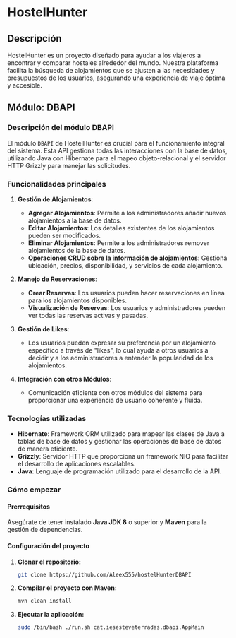 # HostelHunter

## Descripción
HostelHunter es un proyecto diseñado para ayudar a los viajeros a encontrar y comparar hostales alrededor del mundo. Nuestra plataforma facilita la búsqueda de alojamientos que se ajusten a las necesidades y presupuestos de los usuarios, asegurando una experiencia de viaje óptima y accesible.

## Módulo: DBAPI

### Descripción del módulo DBAPI

El módulo `DBAPI` de HostelHunter es crucial para el funcionamiento integral del sistema. Esta API gestiona todas las interacciones con la base de datos, utilizando Java con Hibernate para el mapeo objeto-relacional y el servidor HTTP Grizzly para manejar las solicitudes.

### Funcionalidades principales

1. **Gestión de Alojamientos**:
   - **Agregar Alojamientos**: Permite a los administradores añadir nuevos alojamientos a la base de datos.
   - **Editar Alojamientos**: Los detalles existentes de los alojamientos pueden ser modificados.
   - **Eliminar Alojamientos**: Permite a los administradores remover alojamientos de la base de datos.
   - **Operaciones CRUD sobre la información de alojamientos**: Gestiona ubicación, precios, disponibilidad, y servicios de cada alojamiento.

2. **Manejo de Reservaciones**:
   - **Crear Reservas**: Los usuarios pueden hacer reservaciones en línea para los alojamientos disponibles.
   - **Visualización de Reservas**: Los usuarios y administradores pueden ver todas las reservas activas y pasadas.

3. **Gestión de Likes**:
   - Los usuarios pueden expresar su preferencia por un alojamiento específico a través de "likes", lo cual ayuda a otros usuarios a decidir y a los administradores a entender la popularidad de los alojamientos.

4. **Integración con otros Módulos**:
   - Comunicación eficiente con otros módulos del sistema para proporcionar una experiencia de usuario coherente y fluida.

### Tecnologías utilizadas

- **Hibernate**: Framework ORM utilizado para mapear las clases de Java a tablas de base de datos y gestionar las operaciones de base de datos de manera eficiente.
- **Grizzly**: Servidor HTTP que proporciona un framework NIO para facilitar el desarrollo de aplicaciones escalables.
- **Java**: Lenguaje de programación utilizado para el desarrollo de la API.

### Cómo empezar

#### Prerrequisitos

Asegúrate de tener instalado **Java JDK 8** o superior y **Maven** para la gestión de dependencias.

#### Configuración del proyecto

1. **Clonar el repositorio:**
   ```bash
   git clone https://github.com/Aleex555/hostelHunterDBAPI


2. **Compilar el proyecto con Maven:**
   ```bash
   mvn clean install

3. **Ejecutar la aplicación:**
   ```bash
   sudo /bin/bash ./run.sh cat.iesesteveterradas.dbapi.AppMain